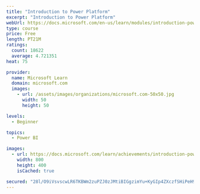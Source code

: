 ```yaml
---
title: "Introduction to Power Platform"
excerpt: "Introduction to Power Platform"
webUrl: https://docs.microsoft.com/en-us/learn/modules/introduction-power-platform/
type: course
price: Free
length: PT21M
ratings:
  count: 18622
  average: 4.721351
heat: 75

provider:
  name: Microsoft Learn
  domain: microsoft.com
  images:
    - url: /assets/images/organizations/microsoft.com-50x50.jpg
      width: 50
      height: 50

levels:
  - Beginner

topics:
  - Power BI

images:
  - url: https://docs.microsoft.com/learn/achievements/introduction-power-platform-social.png
    width: 800
    height: 400
    isCached: true

secured: "28l/O9iVsvscwLR6TKBWm2zuPZJ0zJMtiBIGgzimYu+KyGIp4ZXczfSHiPeH9gsWTAieBOPO9sZP4pUEQ2WacKuASsh3E9EucefCeOvpHkoCnZ5Sd7bFRg5kvblSfAS1hgc7Tq8aWt5VhQvk6W7o23nfMbGxHj0U6kHDyhsr3rdw2BusVU3/70/v+RLARdQmfOWc3ocFy72VPmrNi/+2DaAQc0le/pmm44cAQVBzu1Pcj0ECrsspBnEIJMswAlyUQNLJ7vJ52LXEGs9GFlU/QFRI2/N6pkE7Q6tpaP0cDrs2+aKNu/GB2pKT3HGKukP+vt5cLX02aLSQlq/v8ObAejknkOp3DWeCRxOpnwknzJt4guUGbgpPBIAJ3Dx4UXvJnXqnUnUAKMPcdi88KIBzjEqdfDkHqBKxa7sFdGKf3f4Ih3wwbaLMykBJOSXFbsmT;8xGquPvgkserSXi5ZNv4kw=="
---
```


